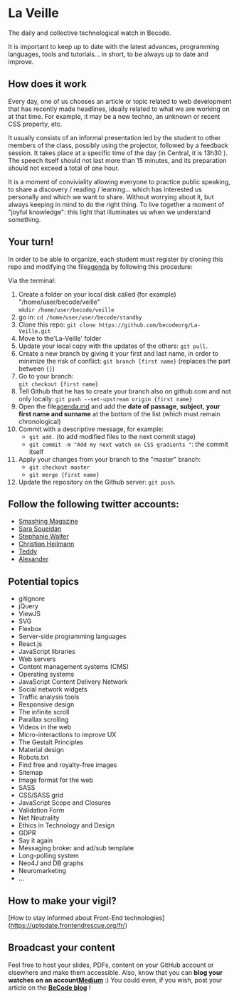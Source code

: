 

# La Veille

The daily and collective technological watch in Becode.

It is important to keep up to date with the latest advances, programming languages, tools and tutorials... in short, to be always up to date and improve.  

## How does it work
Every day, one of us chooses an article or topic related to web development that has recently made headlines, ideally related to what we are working on at that time. For example, it may be a new techno, an unknown or recent CSS property, etc.

It usually consists of an informal presentation led by the student to other members of the class, possibly using the projector, followed by a feedback session. It takes place at a specific time of the day (in Central, it is 13h30 ). The speech itself should not last more than 15 minutes, and its preparation should not exceed a total of one hour. 

It is a moment of conviviality allowing everyone to practice public speaking, to share a discovery / reading / learning... which has interested us personally and which we want to share. Without worrying about it, but always keeping in mind to do the right thing. To live together a moment of "joyful knowledge": this light that illuminates us when we understand something.

## Your turn!
In order to be able to organize, each student must register by cloning this repo and modifying the file[agenda](./agenda.md) by following this procedure:

Via the terminal:  

1. Create a folder on your local disk called (for example) "/home/user/becode/veille"   
`mkdir /home/user/becode/veille`  
1. go in: `cd /home/user/user/becode/standby`
1. Clone this repo: `git clone https://github.com/becodeorg/La-Veille.git`
1. Move to the'La-Veille' folder  
1. Update your local copy with the updates of the others: `git pull`.  
1. Create a new branch by giving it your first and last name, in order to minimize the risk of conflict: `git branch {first name}` (replaces the part between `{}`)
1. Go to your branch:  
 `git checkout {first name}`   
1. Tell Github that he has to create your branch also on github.com and not only locally: 
 `git push --set-upstream origin {first name}`  
1. Open the file[agenda.md](./agenda.md) and add the **date of passage**, **subject**, **your first name and surname** at the bottom of the list (which must remain chronological)  
1. Commit with a descriptive message, for example:  
   - `git add.` (to add modified files to the next commit stage)  
   - `git commit -m "Add my next watch on CSS gradients "`: the commit itself   
1. Apply your changes from your branch to the "master" branch:   
   - `git checkout master`  
   - `git merge {first name}`  
1. Update the repository on the Github server: `git push`.


## Follow the following twitter accounts:
- [Smashing Magazine](https://twitter.com/smashingmag)
- [Sara Soueidan](https://twitter.com/SaraSoueidan)
- [Stephanie Walter](https://twitter.com/WalterStephanie)
- [Christian Heilmann](https://twitter.com/codepo8)
- [Teddy](https://twitter.com/teddykishi)
- [Alexander](https://twitter.com/pixeline)


## Potential topics 

- gitignore
- jQuery
- ViewJS
- SVG
- Flexbox
- Server-side programming languages 
- React.js
- JavaScript libraries 
- Web servers 
- Content management systems (CMS) 
- Operating systems 
- JavaScript Content Delivery Network 
- Social network widgets 
- Traffic analysis tools 
- Responsive design
- The infinite scroll
- Parallax scrolling 
- Videos in the web
- Micro-interactions to improve UX 
- The Gestalt Principles
- Material design
- Robots.txt
- Find free and royalty-free images
- Sitemap
- Image format for the web
- SASS
- CSS/SASS grid
- JavaScript Scope and Closures
- Validation Form 
- Net Neutrality
- Ethics in Technology and Design
- GDPR
- Say it again
- Messaging broker and ad/sub template
- Long-polling system
- Neo4J and DB graphs
- Neuromarketing
- ...



## How to make your vigil?

[How to stay informed about Front-End technologies] (https://uptodate.frontendrescue.org/fr/)

## Broadcast your content

Feel free to host your slides, PDFs, content on your GitHub account or elsewhere and make them accessible. Also, know that you can **blog your watches on an account[Medium](https://medium.com)** :) You could even, if you wish, post your article on the **[BeCode blog](https://medium.com/becode)** !


